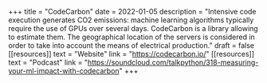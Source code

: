 +++
title = "CodeCarbon"
date = 2022-01-05
description = "Intensive code execution generates CO2 emissions: machine learning algorithms typically require the use of GPUs over several days. CodeCarbon is a library allowing to estimate them. The geographical location of the servers is considered in order to take into account the means of electrical production."
draft = false
[[resources]]
    text = "Website"
    link = "https://codecarbon.io/"
[[resources]]
    text = "Podcast"
    link = "https://soundcloud.com/talkpython/318-measuring-your-ml-impact-with-codecarbon"
+++